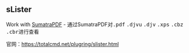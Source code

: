 ## sLister

Work with [SumatraPDF](http://www.sumatrapdfreader.org/free-pdf-reader.html) - 通过SumatraPDF对<kbd>.pdf</kbd> <kbd>.djvu</kbd> <kbd>.djv</kbd> <kbd>.xps</kbd> <kbd>.cbz</kbd> <kbd>.cbr</kbd>进行查看

官网：https://totalcmd.net/plugring/slister.html